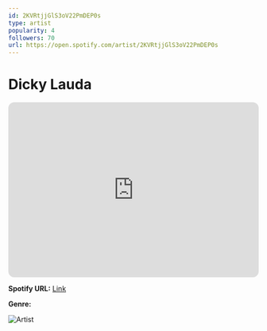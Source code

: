 ```yaml
---
id: 2KVRtjjGlS3oV22PmDEP0s
type: artist
popularity: 4
followers: 70
url: https://open.spotify.com/artist/2KVRtjjGlS3oV22PmDEP0s
---
```

# Dicky Lauda

<iframe style="border-radius:12px" src="https://open.spotify.com/embed/artist/2KVRtjjGlS3oV22PmDEP0s" width="100%" height="352" frameBorder="0" allowfullscreen="" allow="autoplay; clipboard-write; encrypted-media; fullscreen; picture-in-picture" loading="lazy"></iframe>

**Spotify URL:** [Link](https://open.spotify.com/artist/2KVRtjjGlS3oV22PmDEP0s)

**Genre:** 

![Artist](https://i.scdn.co/image/ab6761610000e5ebe4fd2914ae304f790bc0c232)
